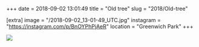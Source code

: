 +++
date = 2018-09-02 13:01:49
title = "Old tree"
slug = "2018/Old-tree"

[extra]
image = "/2018-09-02_13-01-49_UTC.jpg"
instagram = "https://instagram.com/p/BnOYPhPjAeR"
location = "Greenwich Park"
+++

<img src="/2018-09-02_13-01-49_UTC.jpg" />
